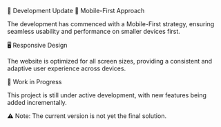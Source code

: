 🚀 Development Update
📱 Mobile-First Approach

The development has commenced with a Mobile-First strategy, ensuring seamless usability and performance on smaller devices first.

🖥️ Responsive Design

The website is optimized for all screen sizes, providing a consistent and adaptive user experience across devices.

🧩 Work in Progress

This project is still under active development, with new features being added incrementally.

⚠️ Note: The current version is not yet the final solution.

